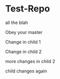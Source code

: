 Test-Repo
=========
all the blah

Obey your master

Change in child 1

Change in child 2

more changes in child 2

child changes again
